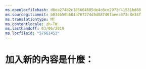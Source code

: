 ```yaml
---
ms.openlocfilehash: d0ea274b2c185664685de4c8ce2972d41531bd88
ms.sourcegitcommit: b034650b684a767274d5d88746faeea373c8e34f
ms.translationtype: MT
ms.contentlocale: zh-TW
ms.lasthandoff: 03/06/2019
ms.locfileid: "57661453"
---
```

# <a name="add-whats-new-content-here"></a>加入新的內容是什麼：